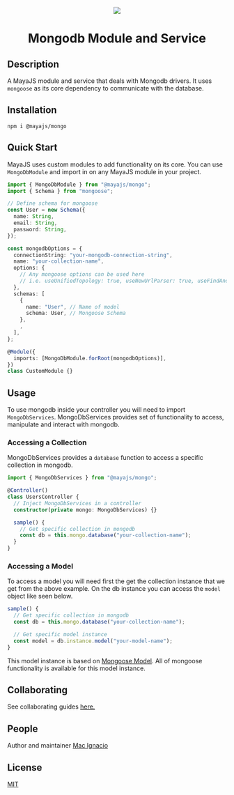 <p align="center"><img src="https://github.com/mayajs/maya/blob/master/maya.svg"></p>
<h1 align="center">Mongodb Module and Service</h1>

## Description

A MayaJS module and service that deals with Mongodb drivers. It uses `mongoose` as its core dependency to communicate with the database.

## Installation

```shell
npm i @mayajs/mongo
```

## Quick Start

MayaJS uses custom modules to add functionality on its core. You can use `MongoDbModule` and import in on any MayaJS module in your project.

```ts
import { MongoDbModule } from "@mayajs/mongo";
import { Schema } from "mongoose";

// Define schema for mongoose
const User = new Schema({
  name: String,
  email: String,
  password: String,
});

const mongodbOptions = {
  connectionString: "your-mongodb-connection-string",
  name: "your-collection-name",
  options: {
    // Any mongoose options can be used here
    // i.e. useUnifiedTopology: true, useNewUrlParser: true, useFindAndModify: false
  },
  schemas: [
    {
      name: "User", // Name of model
      schema: User, // Mongoose Schema
    },
    ,
  ],
};

@Module({
  imports: [MongoDbModule.forRoot(mongodbOptions)],
})
class CustomModule {}
```

## Usage

To use mongodb inside your controller you will need to import `MongoDbServices`. MongoDbServices provides set of functionality to access, manipulate and interact with mongodb.

### Accessing a Collection

MongoDbServices provides a `database` function to access a specific collection in mongodb.

```ts
import { MongoDbServices } from "@mayajs/mongo";

@Controller()
class UsersController {
  // Inject MongoDbServices in a controller
  constructor(private mongo: MongoDbServices) {}

  sample() {
    // Get specific collection in mongodb
    const db = this.mongo.database("your-collection-name");
  }
}
```

### Accessing a Model

To access a model you will need first the get the collection instance that we get from the above example. On the db instance you can access the `model` object like seen below.

```ts
sample() {
  // Get specific collection in mongodb
  const db = this.mongo.database("your-collection-name");

  // Get specific model instance
  const model = db.instance.model("your-model-name");
}
```

This model instance is based on [Mongoose Model](https://mongoosejs.com/docs/api/model.html). All of mongoose functionality is available for this model instance.

## Collaborating

See collaborating guides [here.](https://github.com/mayajs/maya/blob/master/COLLABORATOR_GUIDE.md)

## People

Author and maintainer [Mac Ignacio](https://github.com/macign)

## License

[MIT](https://github.com/mayajs/maya/blob/master/LICENSE)
